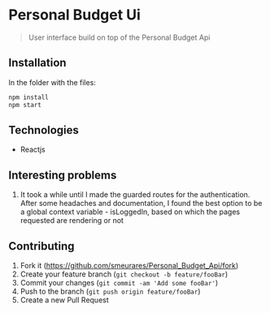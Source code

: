 # Personal Budget Ui
> User interface build on top of the Personal Budget Api



## Installation

In the folder with the files:

```sh
npm install 
npm start
```

## Technologies

* Reactjs

## Interesting problems

1. It took a while until I made the guarded routes for the authentication. After some headaches and documentation, I found the best option to be a global context variable - isLoggedIn, based on which the pages requested are rendering or not




## Contributing

1. Fork it (<https://github.com/smeurares/Personal_Budget_Api/fork>)
2. Create your feature branch (`git checkout -b feature/fooBar`)
3. Commit your changes (`git commit -am 'Add some fooBar'`)
4. Push to the branch (`git push origin feature/fooBar`)
5. Create a new Pull Request

<!-- Markdown link & img dfn's -->